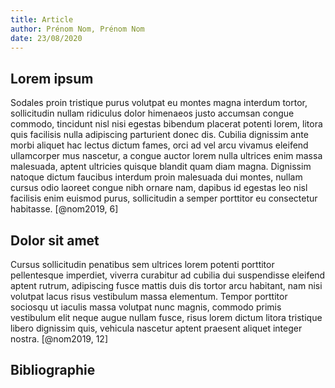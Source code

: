 ```yaml
---
title: Article
author: Prénom Nom, Prénom Nom
date: 23/08/2020
---
```


## Lorem ipsum

Sodales proin tristique purus volutpat eu montes magna interdum tortor, sollicitudin nullam ridiculus dolor himenaeos justo accumsan congue commodo, tincidunt nisl nisi egestas bibendum placerat potenti lorem, litora quis facilisis nulla adipiscing parturient donec dis. Cubilia dignissim ante morbi aliquet hac lectus dictum fames, orci ad vel arcu vivamus eleifend ullamcorper mus nascetur, a congue auctor lorem nulla ultrices enim massa malesuada, aptent ultricies quisque blandit quam diam magna. Dignissim natoque dictum faucibus interdum proin malesuada dui montes, nullam cursus odio laoreet congue nibh ornare nam, dapibus id egestas leo nisl facilisis enim euismod purus, sollicitudin a semper porttitor eu consectetur habitasse. [@nom2019, 6]

## Dolor sit amet

Cursus sollicitudin penatibus sem ultrices lorem potenti porttitor pellentesque imperdiet, viverra curabitur ad cubilia dui suspendisse eleifend aptent rutrum, adipiscing fusce mattis duis dis tortor arcu habitant, nam nisi volutpat lacus risus vestibulum massa elementum. Tempor porttitor sociosqu ut iaculis massa volutpat nunc magnis, commodo primis vestibulum elit neque augue nullam fusce, risus lorem dictum litora tristique libero dignissim quis, vehicula nascetur aptent praesent aliquet integer nostra. [@nom2019, 12]

## Bibliographie
